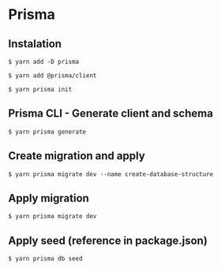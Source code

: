 # Prisma

## Instalation
````
$ yarn add -D prisma
````
````
$ yarn add @prisma/client
````
````
$ yarn prisma init
````
## Prisma CLI - Generate client and schema
````
$ yarn prisma generate
````

## Create migration and apply
````
$ yarn prisma migrate dev --name create-database-structure
````

## Apply migration
````
$ yarn prisma migrate dev
````

## Apply seed (reference in package.json)
````
$ yarn prisma db seed
````